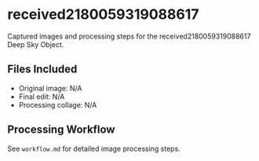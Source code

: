 # received2180059319088617

Captured images and processing steps for the received2180059319088617 Deep Sky Object.

## Files Included
- Original image: N/A
- Final edit: N/A
- Processing collage: N/A

## Processing Workflow
See `workflow.md` for detailed image processing steps.

